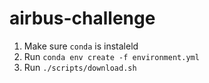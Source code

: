 # airbus-challenge

1. Make sure ```conda``` is instaleld
2. Run ```conda env create -f environment.yml```
3. Run ```./scripts/download.sh```
